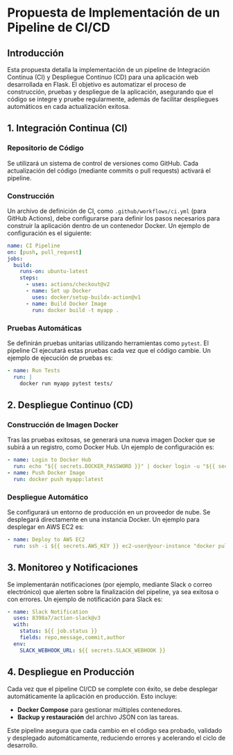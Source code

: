 
# Propuesta de Implementación de un Pipeline de CI/CD

## Introducción
Esta propuesta detalla la implementación de un pipeline de Integración Continua (CI) y Despliegue Continuo (CD) para una aplicación web desarrollada en Flask. El objetivo es automatizar el proceso de construcción, pruebas y despliegue de la aplicación, asegurando que el código se integre y pruebe regularmente, además de facilitar despliegues automáticos en cada actualización exitosa.

## 1. Integración Continua (CI)
### Repositorio de Código
Se utilizará un sistema de control de versiones como GitHub. Cada actualización del código (mediante commits o pull requests) activará el pipeline.

### Construcción
Un archivo de definición de CI, como `.github/workflows/ci.yml` (para GitHub Actions), debe configurarse para definir los pasos necesarios para construir la aplicación dentro de un contenedor Docker. Un ejemplo de configuración es el siguiente:

```yaml
name: CI Pipeline
on: [push, pull_request]
jobs:
  build:
    runs-on: ubuntu-latest
    steps:
      - uses: actions/checkout@v2
      - name: Set up Docker
        uses: docker/setup-buildx-action@v1
      - name: Build Docker Image
        run: docker build -t myapp .
```

### Pruebas Automáticas
Se definirán pruebas unitarias utilizando herramientas como `pytest`. El pipeline CI ejecutará estas pruebas cada vez que el código cambie. Un ejemplo de ejecución de pruebas es:

```yaml
- name: Run Tests
  run: |
    docker run myapp pytest tests/
```

## 2. Despliegue Continuo (CD)
### Construcción de Imagen Docker
Tras las pruebas exitosas, se generará una nueva imagen Docker que se subirá a un registro, como Docker Hub. Un ejemplo de configuración es:

```yaml
- name: Login to Docker Hub
  run: echo "${{ secrets.DOCKER_PASSWORD }}" | docker login -u "${{ secrets.DOCKER_USERNAME }}" --password-stdin
- name: Push Docker Image
  run: docker push myapp:latest
```

### Despliegue Automático
Se configurará un entorno de producción en un proveedor de nube. Se desplegará directamente en una instancia Docker. Un ejemplo para desplegar en AWS EC2 es:

```yaml
- name: Deploy to AWS EC2
  run: ssh -i ${{ secrets.AWS_KEY }} ec2-user@your-instance "docker pull myapp:latest && docker-compose up -d"
```

## 3. Monitoreo y Notificaciones
Se implementarán notificaciones (por ejemplo, mediante Slack o correo electrónico) que alerten sobre la finalización del pipeline, ya sea exitosa o con errores. Un ejemplo de notificación para Slack es:

```yaml
- name: Slack Notification
  uses: 8398a7/action-slack@v3
  with:
    status: ${{ job.status }}
    fields: repo,message,commit,author
  env:
    SLACK_WEBHOOK_URL: ${{ secrets.SLACK_WEBHOOK }}
```

## 4. Despliegue en Producción
Cada vez que el pipeline CI/CD se complete con éxito, se debe desplegar automáticamente la aplicación en producción. Esto incluye:
- **Docker Compose** para gestionar múltiples contenedores.
- **Backup y restauración** del archivo JSON con las tareas.



Este pipeline asegura que cada cambio en el código sea probado, validado y desplegado automáticamente, reduciendo errores y acelerando el ciclo de desarrollo.
